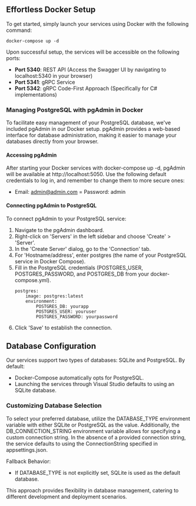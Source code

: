 ## Effortless Docker Setup

To get started, simply launch your services using Docker with the following command:
```
docker-compose up -d
```

Upon successful setup, the services will be accessible on the following ports:

- **Port 5340**: REST API (Access the Swagger UI by navigating to localhost:5340 in your browser)
- **Port 5341**: gRPC Service
- **Port 5342**: gRPC Code-First Approach (Specifically for C# implementations)

### Managing PostgreSQL with pgAdmin in Docker

To facilitate easy management of your PostgreSQL database, we've included pgAdmin in our Docker setup. pgAdmin provides a web-based interface for database administration, making it easier to manage your databases directly from your browser.

#### Accessing pgAdmin

After starting your Docker services with docker-compose up -d, pgAdmin will be available at http://localhost:5050. Use the following default credentials to log in, and remember to change them to more secure ones:

- Email: admin@admin.com
= Password: admin

#### Connecting pgAdmin to PostgreSQL

To connect pgAdmin to your PostgreSQL service:

1. Navigate to the pgAdmin dashboard.
2. Right-click on 'Servers' in the left sidebar and choose 'Create' > 'Server'.
3. In the 'Create Server' dialog, go to the 'Connection' tab.
4. For 'Hostname/address', enter postgres (the name of your PostgreSQL service in Docker Compose).
5. Fill in the PostgreSQL credentials (POSTGRES_USER, POSTGRES_PASSWORD, and POSTGRES_DB from your docker-compose.yml).
    ```
    postgres:
        image: postgres:latest
        environment:
            POSTGRES_DB: yourapp
            POSTGRES_USER: youruser
            POSTGRES_PASSWORD: yourpassword
    ```
6. Click 'Save' to establish the connection.

## Database Configuration

Our services support two types of databases: SQLite and PostgreSQL. By default:

- Docker-Compose automatically opts for PostgreSQL.
- Launching the services through Visual Studio defaults to using an SQLite database.

### Customizing Database Selection

To select your preferred database, utilize the DATABASE_TYPE environment variable with either SQLite or PostgreSQL as the value. Additionally, the DB_CONNECTION_STRING environment variable allows for specifying a custom connection string. In the absence of a provided connection string, the service defaults to using the ConnectionString specified in appsettings.json.

Fallback Behavior:

- If DATABASE_TYPE is not explicitly set, SQLite is used as the default database.

This approach provides flexibility in database management, catering to different development and deployment scenarios.